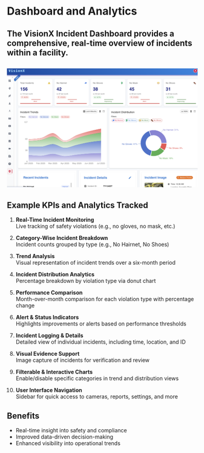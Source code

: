 # Dashboard and Analytics

The **VisionX Incident Dashboard** provides a comprehensive, real-time overview of incidents within a facility.
---
![](../assets/Picture16.png)
---
## Example KPIs and Analytics Tracked

1. **Real-Time Incident Monitoring**  
   Live tracking of safety violations (e.g., no gloves, no mask, etc.)

2. **Category-Wise Incident Breakdown**  
   Incident counts grouped by type (e.g., No Hairnet, No Shoes)

3. **Trend Analysis**  
   Visual representation of incident trends over a six-month period

4. **Incident Distribution Analytics**  
   Percentage breakdown by violation type via donut chart

5. **Performance Comparison**  
   Month-over-month comparison for each violation type with percentage change

6. **Alert & Status Indicators**  
   Highlights improvements or alerts based on performance thresholds

7. **Incident Logging & Details**  
   Detailed view of individual incidents, including time, location, and ID

8. **Visual Evidence Support**  
   Image capture of incidents for verification and review

9. **Filterable & Interactive Charts**  
   Enable/disable specific categories in trend and distribution views

10. **User Interface Navigation**  
    Sidebar for quick access to cameras, reports, settings, and more

## Benefits
- Real-time insight into safety and compliance
- Improved data-driven decision-making
- Enhanced visibility into operational trends
